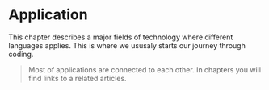 # Application

This chapter describes a major fields of technology where different languages applies. This is where we ususaly starts our journey through coding. 

>Most of applications are connected to each other. In chapters you will find links to a related articles.

<!-- [filename](chapters/web_applications.md ' :include') -->

<!-- ## Web applications -->

<!-- ## Embedded -->

<!-- ## Desktop applications -->

<!-- ## Mobile Applications -->

<!-- ## Databases -->

<!-- ## Network administration -->